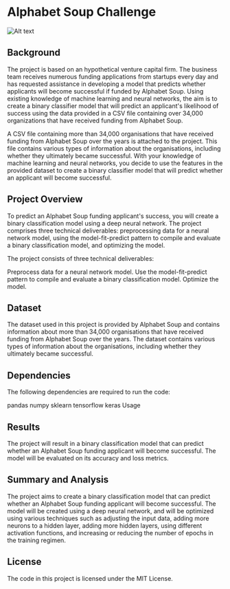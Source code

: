 # Alphabet Soup Challenge

![Alt text](Images/13-challenge-image.png)

## Background
The project is based on an hypothetical venture capital firm. The business team receives numerous funding applications from startups every day and has requested assistance in developing a model that predicts whether applicants will become successful if funded by Alphabet Soup. Using existing knowledge of machine learning and neural networks, the aim is to create a binary classifier model that will predict an applicant's likelihood of success using the data provided in a CSV file containing over 34,000 organizations that have received funding from Alphabet Soup.

A CSV file containing more than 34,000 organisations that have received funding from Alphabet Soup over the years is attached to the project. This file contains various types of information about the organisations, including whether they ultimately became successful. With your knowledge of machine learning and neural networks, you decide to use the features in the provided dataset to create a binary classifier model that will predict whether an applicant will become successful.

## Project Overview
To predict an Alphabet Soup funding applicant's success, you will create a binary classification model using a deep neural network. The project comprises three technical deliverables: preprocessing data for a neural network model, using the model-fit-predict pattern to compile and evaluate a binary classification model, and optimizing the model.

The project consists of three technical deliverables:

Preprocess data for a neural network model.
Use the model-fit-predict pattern to compile and evaluate a binary classification model.
Optimize the model.

## Dataset
The dataset used in this project is provided by Alphabet Soup and contains information about more than 34,000 organisations that have received funding from Alphabet Soup over the years. The dataset contains various types of information about the organisations, including whether they ultimately became successful.

## Dependencies
The following dependencies are required to run the code:

pandas
numpy
sklearn
tensorflow
keras
Usage

## Results
The project will result in a binary classification model that can predict whether an Alphabet Soup funding applicant will become successful. The model will be evaluated on its accuracy and loss metrics.

## Summary and Analysis
The project aims to create a binary classification model that can predict whether an Alphabet Soup funding applicant will become successful. The model will be created using a deep neural network, and will be optimized using various techniques such as adjusting the input data, adding more neurons to a hidden layer, adding more hidden layers, using different activation functions, and increasing or reducing the number of epochs in the training regimen.

## License
The code in this project is licensed under the MIT License.